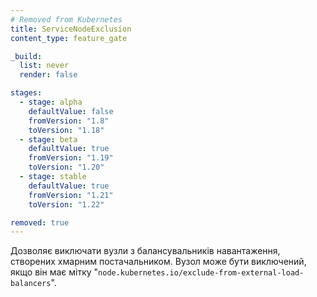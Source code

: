 ```yaml
---
# Removed from Kubernetes
title: ServiceNodeExclusion
content_type: feature_gate

_build:
  list: never
  render: false

stages:
  - stage: alpha 
    defaultValue: false
    fromVersion: "1.8"
    toVersion: "1.18"
  - stage: beta 
    defaultValue: true
    fromVersion: "1.19"
    toVersion: "1.20"    
  - stage: stable
    defaultValue: true
    fromVersion: "1.21"
    toVersion: "1.22"    

removed: true
---
```

Дозволяє виключати вузли з балансувальників навантаження, створених хмарним постачальником. Вузол може бути виключений, якщо він має мітку "`node.kubernetes.io/exclude-from-external-load-balancers`".
